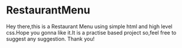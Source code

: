 # RestaurantMenu
Hey there,this is a Restaurant Menu using simple html and high level css.Hope you gonna like it.It is a practise based project so,feel free to suggest any suggestion.
Thank you!
